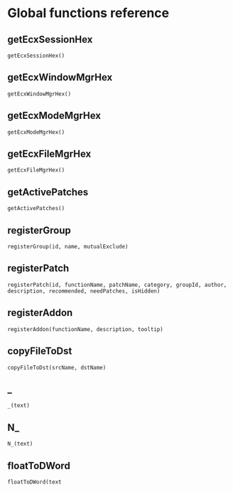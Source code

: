 # Global functions reference

## getEcxSessionHex

``getEcxSessionHex()``


## getEcxWindowMgrHex

``getEcxWindowMgrHex()``

## getEcxModeMgrHex

``getEcxModeMgrHex()``

## getEcxFileMgrHex

``getEcxFileMgrHex()``

## getActivePatches

``getActivePatches()``

## registerGroup

``registerGroup(id, name, mutualExclude)``

## registerPatch

``registerPatch(id, functionName, patchName, category, groupId, author, description, recommended, needPatches, isHidden)``

## registerAddon

``registerAddon(functionName, description, tooltip)``

## copyFileToDst

``copyFileToDst(srcName, dstName)``

## _

``_(text)``

## N_

``N_(text)``

## floatToDWord

``floatToDWord(text``
